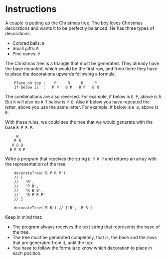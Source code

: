# Instructions

A couple is putting up the Christmas tree. The boy loves Christmas decorations and wants it to be perfectly balanced. He has three types of decorations:

- Colored balls: `B`
- Small gifts: `R`
- Pine cones: `P`

The Christmas tree is a triangle that must be generated. They already have the base mounted, which would be the first row, and from there they have to place the decorations upwards following a formula.

        Place on top :    P     R     B     P
        If below is  :   P P   B P   R P   B R

The combinations are also reversed. For example, if below is `B P`, above is `R`. But it will also be `R` if below is `P B`. Also if below you have repeated the letter, above you use the same letter. For example: if below is `B B`, above is `B`.

With these rules, we could see the tree that we would generate with the base `B P R P`:

         R
        P B
       R B B
      B P R P

Write a program that receives the string `B P R P` and returns an array with the representation of the tree.

        decorateTree('B P R P')
        // [
        //   'R',
        //   'P B',
        //   'R B B',
        //   'B P R P'
        // ]

        decorateTree('B B') // ['B', 'B B']

Keep in mind that:

- The program always receives the text string that represents the base of the tree.
- The tree must be generated completely, that is, the base and the rows that are generated from it, until the top.
- You have to follow the formula to know which decoration to place in each position.
